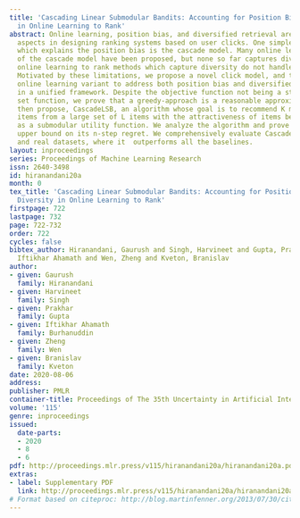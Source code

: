```yaml
---
title: 'Cascading Linear Submodular Bandits: Accounting for Position Bias and Diversity
  in Online Learning to Rank'
abstract: Online learning, position bias, and diversified retrieval are three crucial
  aspects in designing ranking systems based on user clicks. One simple click model
  which explains the position bias is the cascade model. Many online learning variants
  of the cascade model have been proposed, but none so far captures diversity. Similarly,
  online learning to rank methods which capture diversity do not handle position bias.
  Motivated by these limitations, we propose a novel click model, and the associated
  online learning variant to address both position bias and diversified retrieval
  in a unified framework. Despite the objective function not being a standard submodular
  set function, we prove that a greedy-approach is a reasonable approximation. We
  then propose, CascadeLSB, an algorithm whose goal is to recommend K most attractive
  items from a large set of L items with the attractiveness of items being modeled
  as a submodular utility function. We analyze the algorithm and prove a gap-free
  upper bound on its n-step regret. We comprehensively evaluate CascadeLSB on synthetic
  and real datasets, where it  outperforms all the baselines.
layout: inproceedings
series: Proceedings of Machine Learning Research
issn: 2640-3498
id: hiranandani20a
month: 0
tex_title: 'Cascading Linear Submodular Bandits: Accounting for Position Bias and
  Diversity in Online Learning to Rank'
firstpage: 722
lastpage: 732
page: 722-732
order: 722
cycles: false
bibtex_author: Hiranandani, Gaurush and Singh, Harvineet and Gupta, Prakhar and Burhanuddin,
  Iftikhar Ahamath and Wen, Zheng and Kveton, Branislav
author:
- given: Gaurush
  family: Hiranandani
- given: Harvineet
  family: Singh
- given: Prakhar
  family: Gupta
- given: Iftikhar Ahamath
  family: Burhanuddin
- given: Zheng
  family: Wen
- given: Branislav
  family: Kveton
date: 2020-08-06
address: 
publisher: PMLR
container-title: Proceedings of The 35th Uncertainty in Artificial Intelligence Conference
volume: '115'
genre: inproceedings
issued:
  date-parts:
  - 2020
  - 8
  - 6
pdf: http://proceedings.mlr.press/v115/hiranandani20a/hiranandani20a.pdf
extras:
- label: Supplementary PDF
  link: http://proceedings.mlr.press/v115/hiranandani20a/hiranandani20a-supp.pdf
# Format based on citeproc: http://blog.martinfenner.org/2013/07/30/citeproc-yaml-for-bibliographies/
---
```

